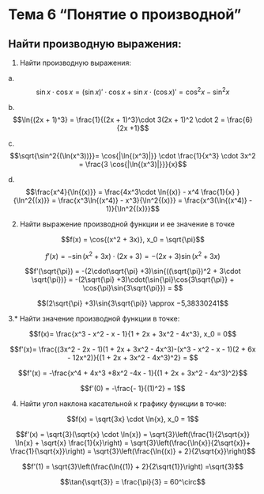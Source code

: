 # Тема 6 “Понятие о производной”
## Найти производную выражения:

1. Найти производную выражения:

a. $$\sin{x} \cdot \cos{x} = (\sin{x})'\cdot \cos{x} + \sin{x} \cdot (\cos{x})' = \cos^2{x} - \sin^2{x}$$

b. $$\ln{(2x + 1)^3} = \frac{1}{(2x + 1)^3}\cdot 3(2x + 1)^2 \cdot 2 = \frac{6}{2x +1}$$

c. $$\sqrt{\sin^2{(\ln(x^3))}}= \cos{|\ln{(x^3)|}} \cdot \frac{1}{x^3} \cdot 3x^2 = \frac{3 \cos{|\ln{(x^3)|}}}{x}$$

d. $$\frac{x^4}{\ln{(x)}} = \frac{4x^3\cdot \ln{(x)} - x^4 \frac{1}{x} }{\ln^2{(x)}} = \frac{x^3\ln{(x^4)} - x^3}{\ln^2{(x)}} = \frac{x^3(\ln{(x^4)} - 1)}{\ln^2{(x)}}$$

2. Найти выражение производной функции и ее значение в точке

$$f(x) = \cos{(x^2 + 3x)}, x_0 = \sqrt{\pi}$$

$$f'(x) = -\sin{(x^2 + 3x)} \cdot (2x +3) = -(2x +3)\sin{(x^2 + 3x)}$$

$$f'(\sqrt{\pi}) = -(2\cdot\sqrt{\pi} +3)\sin{((\sqrt{\pi})^2 + 3\cdot \sqrt{\pi})} = -(2\sqrt{\pi} +3)\cdot(\sin{\pi}\cos{3\sqrt{\pi}} + \cos{\pi}\sin{3\sqrt{\pi}}) = $$

$$(2\sqrt{\pi} +3)\sin{3\sqrt{\pi}} \approx −5,38330241$$

3.\* Найти значение производной функции в точке:

$$f(x)= \frac{x^3 - x^2 - x - 1}{1 + 2x + 3x^2 - 4x^3}, x_0 = 0$$

$$f'(x)= \frac{(3x^2 - 2x - 1)(1 + 2x + 3x^2 - 4x^3)-(x^3 - x^2 - x - 1)(2 + 6x - 12x^2)}{(1 + 2x + 3x^2 - 4x^3)^2} = $$

$$f'(x) = -\frac{x^4 + 4x^3 +8x^2 -4x - 1}{(1 + 2x + 3x^2 - 4x^3)^2}$$

$$f'(0) = -\frac{- 1}{(1)^2} = 1$$

4. Найти угол наклона касательной к графику функции в точке:

$$f(x) = \sqrt{3x} \cdot \ln{x}, x_0 = 1$$

$$f'(x) = \sqrt{3}(\sqrt{x} \cdot \ln{x}) = \sqrt{3}\left(\frac{1}{2\sqrt{x}} \ln{x} + \sqrt{x} \frac{1}{x}\right) = \sqrt{3}\left(\frac{\ln{x}}{2\sqrt{x}}+ \frac{1}{\sqrt{x}}\right) = \sqrt{3}\left(\frac{\ln{(x)} + 2}{2\sqrt{x}}\right)$$

$$f'(1) = \sqrt{3}\left(\frac{\ln{(1)} + 2}{2\sqrt{1}}\right) =\sqrt{3}$$

$$\tan{\sqrt{3}} = \frac{\pi}{3} = 60^\circ$$
